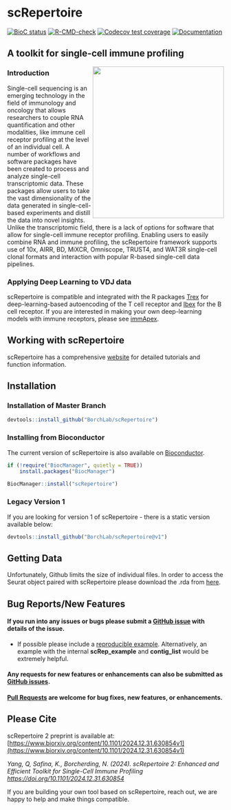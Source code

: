 # scRepertoire
<!-- badges: start -->
[![BioC status](http://www.bioconductor.org/shields/build/release/bioc/scRepertoire.svg)](https://bioconductor.org/checkResults/release/bioc-LATEST/scRepertoire)
[![R-CMD-check](https://github.com/ncborcherding/scRepertoire/actions/workflows/R-CMD-check.yaml/badge.svg)](https://github.com/ncborcherding/scRepertoire/actions/workflows/R-CMD-check.yaml)
[![Codecov test coverage](https://codecov.io/gh/ncborcherding/scRepertoire/branch/master/graph/badge.svg)](https://app.codecov.io/gh/ncborcherding/scRepertoire?branch=master)
[![Documentation](https://img.shields.io/badge/docs-stable-blue.svg)](https://www.borch.dev/uploads/screpertoire/)
<!-- badges: end -->

## A toolkit for single-cell immune profiling

<img align="right" src="https://www.borch.dev/uploads/screpertoire/reference/figures/screpertoire_hex.png" width="305" height="352">

### Introduction
Single-cell sequencing is an emerging technology in the field of immunology and oncology that allows researchers to couple RNA quantification and other modalities, like immune cell receptor profiling at the level of an individual cell. A number of workflows and software packages have been created to process and analyze single-cell transcriptomic data. These packages allow users to take the vast dimensionality of the data generated in single-cell-based experiments and distill the data into novel insights. Unlike the transcriptomic field, there is a lack of options for software that allow for single-cell immune receptor profiling. Enabling users to easily combine RNA and immune profiling, the scRepertoire framework supports use of 10x, AIRR, BD, MiXCR, Omniscope, TRUST4, and WAT3R single-cell clonal formats and interaction with popular R-based single-cell data pipelines. 

### Applying Deep Learning to VDJ data
scRepertoire is compatible and integrated with the R packages [Trex](https://github.com/BorchLab/Trex) for deep-learning-based autoencoding of the T cell receptor and [Ibex](https://github.com/BorchLab/Ibex) for the B cell receptor. If you are interested in making your own deep-learning models with immune receptors, please see [immApex](https://github.com/BorchLab/immApex).

## Working with scRepertoire

scRepertoire has a comprehensive [website](https://www.borch.dev/uploads/screpertoire/) for detailed tutorials and function information.

## Installation

### Installation of Master Branch

```R
devtools::install_github("BorchLab/scRepertoire")
```

### Installing from Bioconductor
The current version of scRepertoire is also available on [Bioconductor](https://www.bioconductor.org/packages/release/bioc/html/scRepertoire.html).

```R
if (!require("BiocManager", quietly = TRUE))
    install.packages("BiocManager")

BiocManager::install("scRepertoire")
```

### Legacy Version 1
If you are looking for version 1 of scRepertoire - there is a static version available below:

```R
devtools::install_github("BorchLab/scRepertoire@v1")
```

## Getting Data

Unfortunately, Github limits the size of individual files. In order to access the Seurat object paired with scRepertoire please download the .rda from [here](https://drive.google.com/file/d/1_YuRraDyg8UgF3oasjF0-jgPnwox-B24/view?usp=share_link).

## Bug Reports/New Features

#### If you run into any issues or bugs please submit a [GitHub issue](https://github.com/BorchLab/scRepertoire/issues) with details of the issue.

- If possible please include a [reproducible example](https://reprex.tidyverse.org/). 
Alternatively, an example with the internal **scRep_example** and **contig_list** would 
be extremely helpful.

#### Any requests for new features or enhancements can also be submitted as [GitHub issues](https://github.com/BorchLab/scRepertoire/issues).

#### [Pull Requests](https://github.com/BorchLab/scRepertoire/pulls) are welcome for bug fixes, new features, or enhancements.

## Please Cite
scRepertoire 2 preprint is available at: [https://www.biorxiv.org/content/10.1101/2024.12.31.630854v1](https://www.biorxiv.org/content/10.1101/2024.12.31.630854v1)

*Yang, Q, Safina, K., Borcherding, N. (2024). scRepertoire 2: Enhanced and Efficient Toolkit for Single-Cell Immune Profiling https://doi.org/10.1101/2024.12.31.630854*

If you are building your own tool based on scRepertoire, reach out, we are happy to help and make things compatible.
